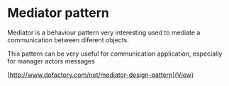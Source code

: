 # Mediator pattern

Mediator is a behaviour pattern very interesting used to mediate a communication between diferent objects.

This pattern can be very useful for communication application, especially for manager actors messages

[http://www.dofactory.com/net/mediator-design-pattern](View)

